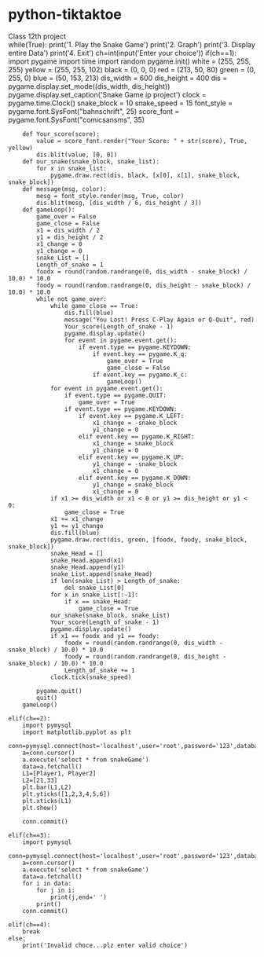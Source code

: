 # python-tiktaktoe
Class 12th project
<br>
while(True):
    print('1. Play the Snake Game')
    print('2. Graph')
    print('3. Display entire Data')
    print('4. Exit')
    ch=int(input('Enter your choice'))
    if(ch==1):
        import pygame
        import time
        import random
        pygame.init()
        white = (255, 255, 255)
        yellow = (255, 255, 102)
        black = (0, 0, 0)
        red = (213, 50, 80)
        green = (0, 255, 0)
        blue = (50, 153, 213)
        dis_width = 600
        dis_height = 400
        dis = pygame.display.set_mode((dis_width, dis_height))
        pygame.display.set_caption('Snake Game ip project')
        clock = pygame.time.Clock()
        snake_block = 10
        snake_speed = 15
        font_style = pygame.font.SysFont("bahnschrift", 25)
        score_font = pygame.font.SysFont("comicsansms", 35)

        def Your_score(score):
            value = score_font.render("Your Score: " + str(score), True, yellow)
            dis.blit(value, [0, 0])
        def our_snake(snake_block, snake_list):
            for x in snake_list:
                pygame.draw.rect(dis, black, [x[0], x[1], snake_block, snake_block])
        def message(msg, color):
            mesg = font_style.render(msg, True, color)
            dis.blit(mesg, [dis_width / 6, dis_height / 3])
        def gameLoop():
            game_over = False
            game_close = False
            x1 = dis_width / 2
            y1 = dis_height / 2
            x1_change = 0
            y1_change = 0
            snake_List = []
            Length_of_snake = 1
            foodx = round(random.randrange(0, dis_width - snake_block) / 10.0) * 10.0
            foody = round(random.randrange(0, dis_height - snake_block) / 10.0) * 10.0
            while not game_over:
                while game_close == True:
                    dis.fill(blue)
                    message("You Lost! Press C-Play Again or Q-Quit", red)
                    Your_score(Length_of_snake - 1)
                    pygame.display.update()
                    for event in pygame.event.get():
                        if event.type == pygame.KEYDOWN:
                            if event.key == pygame.K_q:
                                game_over = True
                                game_close = False
                            if event.key == pygame.K_c:
                                gameLoop()
                for event in pygame.event.get():
                    if event.type == pygame.QUIT:
                        game_over = True
                    if event.type == pygame.KEYDOWN:
                        if event.key == pygame.K_LEFT:
                            x1_change = -snake_block
                            y1_change = 0
                        elif event.key == pygame.K_RIGHT:
                            x1_change = snake_block
                            y1_change = 0
                        elif event.key == pygame.K_UP:
                            y1_change = -snake_block
                            x1_change = 0
                        elif event.key == pygame.K_DOWN:
                            y1_change = snake_block
                            x1_change = 0
                if x1 >= dis_width or x1 < 0 or y1 >= dis_height or y1 < 0:
                    game_close = True
                x1 += x1_change
                y1 += y1_change
                dis.fill(blue)
                pygame.draw.rect(dis, green, [foodx, foody, snake_block, snake_block])
                snake_Head = []
                snake_Head.append(x1)
                snake_Head.append(y1)
                snake_List.append(snake_Head)
                if len(snake_List) > Length_of_snake:
                    del snake_List[0]
                for x in snake_List[:-1]:
                    if x == snake_Head:
                        game_close = True
                our_snake(snake_block, snake_List)
                Your_score(Length_of_snake - 1)
                pygame.display.update()
                if x1 == foodx and y1 == foody:
                    foodx = round(random.randrange(0, dis_width - snake_block) / 10.0) * 10.0
                    foody = round(random.randrange(0, dis_height - snake_block) / 10.0) * 10.0
                    Length_of_snake += 1
                clock.tick(snake_speed)

            pygame.quit()
            quit()
        gameLoop()

    elif(ch==2):
        import pymysql
        import matplotlib.pyplot as plt
        conn=pymysql.connect(host='localhost',user='root',password='123',database='Game')
        a=conn.cursor()
        a.execute('select * from snakeGame')
        data=a.fetchall()
        L1=[Player1, Player2]
        L2=[21,33]
        plt.bar(L1,L2)
        plt.yticks([1,2,3,4,5,6])
        plt.xticks(L1)
        plt.show()
           
        conn.commit()

    elif(ch==3):
        import pymysql
        conn=pymysql.connect(host='localhost',user='root',password='123',database='Game')
        a=conn.cursor()
        a.execute('select * from snakeGame')
        data=a.fetchall()
        for i in data:
            for j in i:
                print(j,end=' ')
            print()
        conn.commit()

    elif(ch==4):
        break
    else:
        print('Invalid choce...plz enter valid choice')
